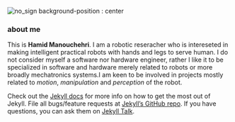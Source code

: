 ![no_sign](https://user-images.githubusercontent.com/25512825/191785764-436d5ea2-670a-41e9-b2fc-d366709d2146.jpg)
background-position : center

### about me

This is __Hamid Manouchehri__. I am a robotic reseracher who is intereseted in making intelligent practical robots with hands and legs to serve human. I do not consider myself a software nor hardware engineer, rather I like it to be specialized in software and hardware merely related to robots or more broadly mechatronics systems.I am keen to be involved in projects mostly related to _motion_, _manipulation_ and _perception_ of the robot. 

Check out the [Jekyll docs][jekyll-docs] for more info on how to get the most out of Jekyll. File all bugs/feature requests at [Jekyll’s GitHub repo][jekyll-gh]. If you have questions, you can ask them on [Jekyll Talk][jekyll-talk].

[jekyll-docs]: http://jekyllrb.com/docs/home
[jekyll-gh]:   https://github.com/jekyll/jekyll
[jekyll-talk]: https://talk.jekyllrb.com/
